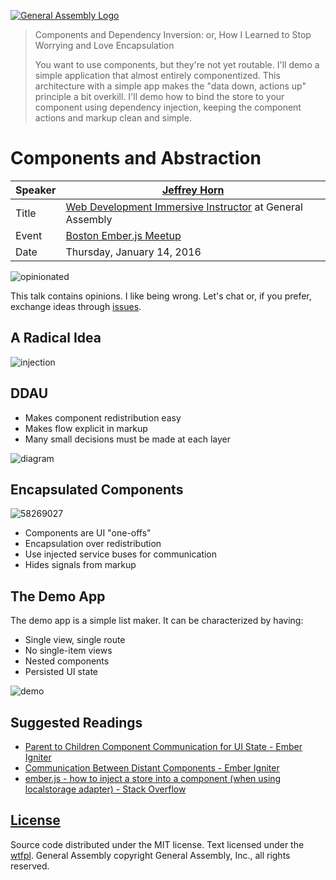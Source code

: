 [![General Assembly Logo](https://camo.githubusercontent.com/1a91b05b8f4d44b5bbfb83abac2b0996d8e26c92/687474703a2f2f692e696d6775722e636f6d2f6b6538555354712e706e67)](https://generalassemb.ly/education/web-development-immersive)

> Components and Dependency Inversion: or, How I Learned to Stop Worrying and
> Love Encapsulation
>
> You want to use components, but they're not yet routable. I'll demo a simple
> application that almost entirely componentized. This architecture with a
> simple app makes the "data down, actions up" principle a bit overkill. I'll
> demo how to bind the store to your component using dependency injection,
> keeping the component actions and markup clean and simple.

# Components and Abstraction

| Speaker | [Jeffrey Horn](http://hello.jrhorn.me)                                                                          |
|---------|-----------------------------------------------------------------------------------------------------------------|
| Title   | [Web Development Immersive Instructor](https://generalassemb.ly/instructors/jeff-horn/3305) at General Assembly |
| Event   | [Boston Ember.js Meetup](http://www.meetup.com/Boston-Ember-js/events/227108545/)                               |
| Date    | Thursday, January 14, 2016                                                                                      |

![opinionated](https://cloud.githubusercontent.com/assets/388761/12339760/ad1d325e-bae4-11e5-93bc-a75bdcc03a37.gif)

This talk contains opinions. I like being wrong. Let's chat or, if you prefer,
exchange ideas through
[issues](https://github.com/jrhorn424/20160114-boston-ember/issues).

## A Radical Idea

![injection](https://cloud.githubusercontent.com/assets/388761/12340199/54d9884c-bae7-11e5-9578-4a74fee4d799.png)

## DDAU

-   Makes component redistribution easy
-   Makes flow explicit in markup
-   Many small decisions must be made at each layer

![diagram](https://cloud.githubusercontent.com/assets/388761/12339386/dc1cc062-bae2-11e5-85be-ae33da715b2c.png)

## Encapsulated Components

![58269027](https://cloud.githubusercontent.com/assets/388761/12339892/9d328fe6-bae5-11e5-80e6-d361bde9e686.jpg)

-   Components are UI "one-offs"
-   Encapsulation over redistribution
-   Use injected service buses for communication
-   Hides signals from markup

## The Demo App

The demo app is a simple list maker. It can be characterized by having:

-   Single view, single route
-   No single-item views
-   Nested components
-   Persisted UI state

![demo](https://cloud.githubusercontent.com/assets/388761/12339395/e809372a-bae2-11e5-8073-89bcee5a7351.png)

## Suggested Readings

-   [Parent to Children Component Communication for UI State - Ember Igniter](http://emberigniter.com/parent-to-children-component-communication/)
-   [Communication Between Distant Components - Ember Igniter](http://emberigniter.com/communication-between-distant-components/)
-   [ember.js - how to inject a store into a component (when using localstorage adapter) - Stack Overflow](http://stackoverflow.com/questions/28305159/how-to-inject-a-store-into-a-component-when-using-localstorage-adapter)

## [License](LICENSE)

Source code distributed under the MIT license. Text licensed under the
[wtfpl](http://www.wtfpl.net). General Assembly copyright General Assembly,
Inc., all rights reserved.
